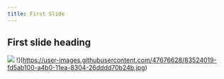 ```yaml
---
title: First Slide
---
```

## First slide heading
![](https://user-images.githubusercontent.com/47676628/83524002-f895fd00-a4b0-11ea-8643-de550623f19a.jpgg)
!](https://user-images.githubusercontent.com/47676628/83524019-fd5ab100-a4b0-11ea-8304-26dddd70b24b.jpg)
